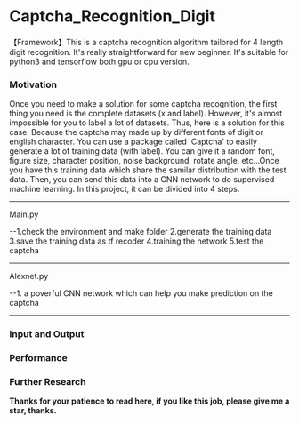 # Captcha_Recognition_Digit
【Framework】This is a captcha recognition algorithm tailored for 4 length digit recognition. It's really straightforward for new beginner.
It's suitable for python3 and tensorflow both gpu or cpu version.

### Motivation
Once you need to make a solution for some captcha recognition, the first thing you need is the complete datasets (x and label). However, it's almost impossible for you to label a lot of datasets. Thus, here is a solution for this case. Because the captcha may made up by different fonts of digit or english character. You can use a package called 'Captcha' to easily generate a lot of training data (with label). You can give it a random font, figure size, character position, noise background, rotate angle, etc...Once you have this training data which share the samilar distribution with the test data. Then, you can send this data into a CNN network to do supervised machine learning. In this project, it can be divided into 4 steps. 

--------------------------------------

Main.py 

--1.check the environment and make folder 2.generate the training data 3.save the training data as tf recoder 4.training the network 5.test the captcha

--------------------------------------

Alexnet.py 

--1. a poverful CNN network which can help you make prediction on the captcha

--------------------------------------

### Input and Output



### Performance



### Further Research



**Thanks for your patience to read here, if you like this job, please give me a star, thanks.**
